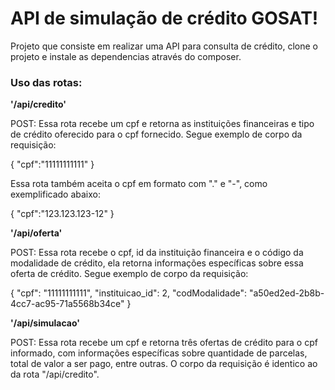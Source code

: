 # API de simulação de crédito GOSAT!

Projeto que consiste em realizar uma API para consulta de crédito, clone o projeto e instale as dependencias através do composer.

### Uso das rotas:

**'/api/credito'**

POST: Essa rota recebe um cpf e retorna as instituições financeiras e tipo de crédito oferecido para o cpf fornecido. Segue exemplo de corpo da requisição:

{
  "cpf":"11111111111"
}

Essa rota também aceita o cpf em formato com "." e "-", como exemplificado abaixo:

{
  "cpf":"123.123.123-12"
}

**'/api/oferta'**

POST: Essa rota recebe o cpf, id da instituição financeira e o código da modalidade de crédito, ela retorna informações específicas sobre essa oferta de crédito. Segue exemplo de corpo da requisição:

{
  "cpf": "11111111111",
  "instituicao_id": 2,
  "codModalidade": "a50ed2ed-2b8b-4cc7-ac95-71a5568b34ce"
}

**'/api/simulacao'**

POST: Essa rota recebe um cpf e retorna três ofertas de crédito para o cpf informado, com informações específicas sobre quantidade de parcelas, total de valor a ser pago, entre outras. O corpo da requisição é identico ao da rota "/api/credito".
